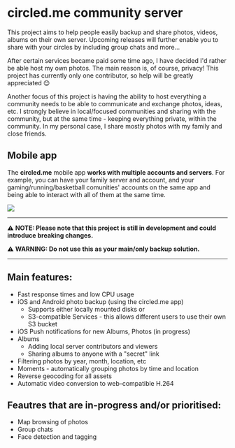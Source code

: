 # circled.me community server
This project aims to help people easily backup and share photos, videos, albums on their own server.
Upcoming releases will further enable you to share with your circles by including group chats and more...  

After certain services became paid some time ago, I have decided I'd rather be able host my own photos.
The main reason is, of course, privacy! This project has currently only one contributor, so help will be greatly appreciated 😊

Another focus of this project is having the ability to host everything a community needs to be able to communicate and exchange photos, ideas, etc.
I strongly believe in local/focused communities and sharing with the community, but at the same time - keeping everything private, within the community.
In my personal case, I share mostly photos with my family and close friends.

## Mobile app
The **circled.me** mobile app **works with multiple accounts and servers**. For example, you can have your family server and account, and your gaming/running/basketball comunities' accounts on the same app and being able to interact with all of them at the same time.

<img src="https://app.circled.me/screenshots.jpg"/>

___

⚠️ **NOTE: Please note that this project is still in development and could introduce breaking changes.**

⚠️ **WARNING: Do not use this as your main/only backup solution.**

___


## Main features:
- Fast response times and low CPU usage
- iOS and Android photo backup (using the circled.me app)
  - Supports either locally mounted disks or
  - S3-compatible Services - this allows different users to use their own S3 bucket
- iOS Push notifications for new Albums, Photos (in progress)
- Albums
  - Adding local server contributors and viewers
  - Sharing albums to anyone with a "secret" link
- Filtering photos by year, month, location, etc
- Moments - automatically grouping photos by time and location
- Reverse geocoding for all assets
- Automatic video conversion to web-compatible H.264


## Feautres that are in-progress and/or prioritised:
- Map browsing of photos
- Group chats
- Face detection and tagging


